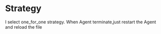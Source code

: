 # Strategy
I select one_for_one strategy.
When Agent terminate,just restart the Agent and reload the file